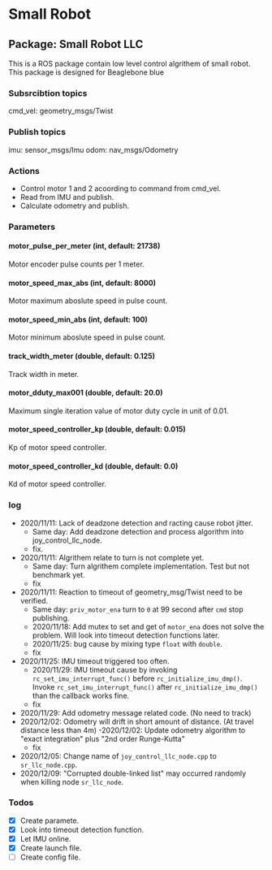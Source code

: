 # Small Robot

## Package: Small Robot LLC
This is a ROS package contain low level control algrithem of small robot.
This package is designed for Beaglebone blue

### Subsrcibtion topics
cmd_vel: geometry_msgs/Twist

### Publish topics
imu: sensor_msgs/Imu
odom: nav_msgs/Odometry


### Actions
- Control motor 1 and 2 acoording to command from cmd_vel.
- Read from IMU and publish.
- Calculate odometry and publish.

### Parameters
#### motor_pulse_per_meter (int, default: 21738)
  Motor encoder pulse counts per 1 meter.

#### motor_speed_max_abs (int, default: 8000)
  Motor maximum aboslute speed in pulse count.  

#### motor_speed_min_abs (int, default: 100)
  Motor minimum aboslute speed in pulse count.

#### track_width_meter (double, default: 0.125)
  Track width in meter.

#### motor_dduty_max001 (double, default: 20.0)
  Maximum single iteration value of motor duty cycle in unit of 0.01.

#### motor_speed_controller_kp (double, default: 0.015)
  Kp of motor speed controller.

#### motor_speed_controller_kd (double, default: 0.0)
  Kd of motor speed controller.

### log
- 2020/11/11: Lack of deadzone detection and racting cause robot jitter.
  - Same day: Add deadzone detection and process algorithm into joy_control_llc_node.
  - fix.
- 2020/11/11: Algrithem relate to turn is not complete yet.
  - Same day: Turn algrithem complete implementation. Test but not benchmark yet.
  - fix
- 2020/11/11: Reaction to timeout of geometry_msg/Twist need to be verified.
  - Same day: `priv_motor_ena` turn to `0` at 99 second after `cmd` stop publishing.
  - 2020/11/18: Add mutex to set and get of `motor_ena` does not solve the problem.
                Will look into timeout detection functions later.
  - 2020/11/25: bug cause by mixing type `float` with `double`.
  - fix
- 2020/11/25: IMU timeout triggered too often. 
  - 2020/11/29: IMU timeout cause by invoking `rc_set_imu_interrupt_func()` before `rc_initialize_imu_dmp()`. Invoke `rc_set_imu_interrupt_func()` after `rc_initialize_imu_dmp()` than the callback works fine.
  - fix
- 2020/11/29: Add odometry message related code. (No need to track)
- 2020/12/02: Odometry will drift in short amount of distance. (At travel distance less than 4m)
  -2020/12/02: Update odometry algorithm to "exact integration" plus "2nd order Runge-Kutta"
  - fix
- 2020/12/05: Change name of `joy_control_llc_node.cpp` to `sr_llc_node.cpp`.
- 2020/12/09: "Corrupted double-linked list" may occurred randomly when killing node `sr_llc_node`.

### Todos
- [x] Create paramete.
- [x] Look into timeout detection function.
- [x] Let IMU online.
- [x] Create launch file.
- [ ] Create config file.
